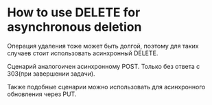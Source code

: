 # How to use DELETE for asynchronous deletion

Операция удаления тоже может быть долгой, поэтому для таких случаев стоит использовать асинхронный DELETE.

Сценарий аналогоичен асинхронному POST. Только без ответа с 303(при завершении задачи).

Также подобные сценарии можно использовать для асинхронного обновления через PUT.
